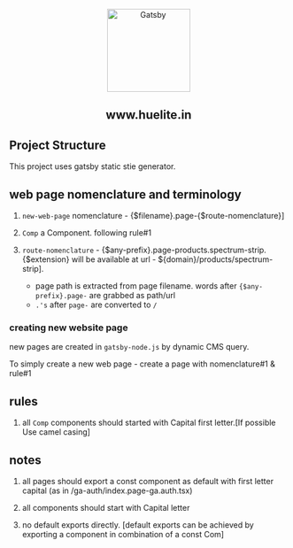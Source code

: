 <p align="center" >
  <a href="https://www.huelite.in/" >
    <img alt="Gatsby" src="https://www.huelite.in/staticImages/icon/hueliteIconNoBg_512px.png" width="150" />
  </a>
</p>
<h2 align="center">www.huelite.in</h2>

## Project Structure

This project uses gatsby static stie generator.

## web page nomenclature and terminology

1. `new-web-page` nomenclature - {$filename}.page-{$route-nomenclature}]

2. `Comp` a Component. following rule#1

3. `route-nomenclature` - {$any-prefix}.page-products.spectrum-strip.{$extension} will be available at url - ${domain}/products/spectrum-strip].
   - page path is extracted from page filename. words after `{$any-prefix}.page-` are grabbed as path/url
   - `.'s` after `page-` are converted to `/`

### creating new website page

new pages are created in `gatsby-node.js` by dynamic CMS query.

To simply create a new web page - create a page with nomenclature#1 & rule#1

## rules

1. all `Comp` components should started with Capital first letter.[If possible Use camel casing]

## notes

1. all pages should export a const component as default with first letter capital (as in /ga-auth/index.page-ga.auth.tsx)

2. all components should start with Capital letter

3. no default exports directly. [default exports can be achieved by exporting a component in combination of a const Com]
